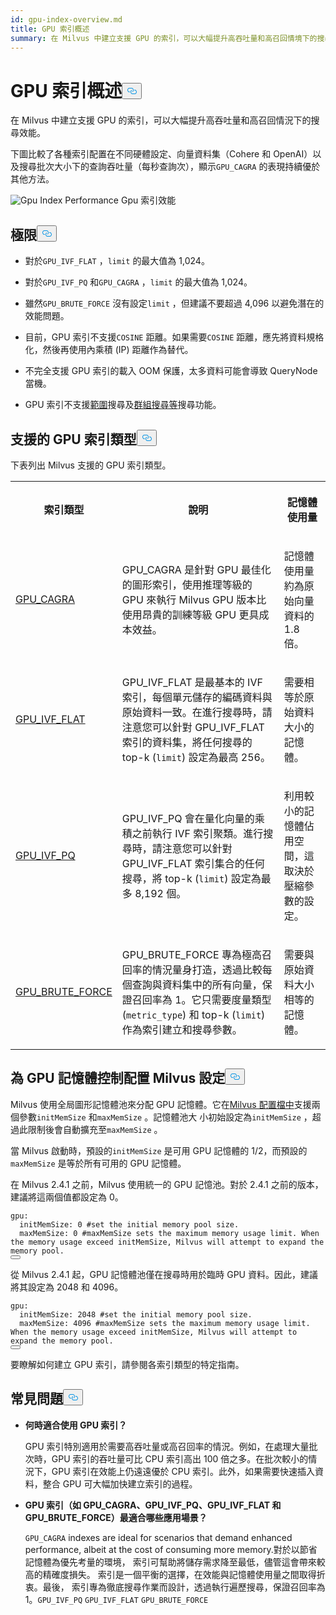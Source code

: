 ```yaml
---
id: gpu-index-overview.md
title: GPU 索引概述
summary: 在 Milvus 中建立支援 GPU 的索引，可以大幅提升高吞吐量和高召回情境下的搜尋效能。
---
```

<h1 id="GPU-Index-Overview" class="common-anchor-header">GPU 索引概述<button data-href="#GPU-Index-Overview" class="anchor-icon" translate="no">
      <svg translate="no"
        aria-hidden="true"
        focusable="false"
        height="20"
        version="1.1"
        viewBox="0 0 16 16"
        width="16"
      >
        <path
          fill="#0092E4"
          fill-rule="evenodd"
          d="M4 9h1v1H4c-1.5 0-3-1.69-3-3.5S2.55 3 4 3h4c1.45 0 3 1.69 3 3.5 0 1.41-.91 2.72-2 3.25V8.59c.58-.45 1-1.27 1-2.09C10 5.22 8.98 4 8 4H4c-.98 0-2 1.22-2 2.5S3 9 4 9zm9-3h-1v1h1c1 0 2 1.22 2 2.5S13.98 12 13 12H9c-.98 0-2-1.22-2-2.5 0-.83.42-1.64 1-2.09V6.25c-1.09.53-2 1.84-2 3.25C6 11.31 7.55 13 9 13h4c1.45 0 3-1.69 3-3.5S14.5 6 13 6z"
        ></path>
      </svg>
    </button></h1><p>在 Milvus 中建立支援 GPU 的索引，可以大幅提升高吞吐量和高召回情況下的搜尋效能。</p>
<p>下圖比較了各種索引配置在不同硬體設定、向量資料集（Cohere 和 OpenAI）以及搜尋批次大小下的查詢吞吐量（每秒查詢次），顯示<code translate="no">GPU_CAGRA</code> 的表現持續優於其他方法。</p>
<p>
  
   <span class="img-wrapper"> <img translate="no" src="/docs/v2.6.x/assets/gpu-index-performance.png" alt="Gpu Index Performance" class="doc-image" id="gpu-index-performance" />
   </span> <span class="img-wrapper"> <span>Gpu 索引效能</span> </span></p>
<h2 id="Limits" class="common-anchor-header">極限<button data-href="#Limits" class="anchor-icon" translate="no">
      <svg translate="no"
        aria-hidden="true"
        focusable="false"
        height="20"
        version="1.1"
        viewBox="0 0 16 16"
        width="16"
      >
        <path
          fill="#0092E4"
          fill-rule="evenodd"
          d="M4 9h1v1H4c-1.5 0-3-1.69-3-3.5S2.55 3 4 3h4c1.45 0 3 1.69 3 3.5 0 1.41-.91 2.72-2 3.25V8.59c.58-.45 1-1.27 1-2.09C10 5.22 8.98 4 8 4H4c-.98 0-2 1.22-2 2.5S3 9 4 9zm9-3h-1v1h1c1 0 2 1.22 2 2.5S13.98 12 13 12H9c-.98 0-2-1.22-2-2.5 0-.83.42-1.64 1-2.09V6.25c-1.09.53-2 1.84-2 3.25C6 11.31 7.55 13 9 13h4c1.45 0 3-1.69 3-3.5S14.5 6 13 6z"
        ></path>
      </svg>
    </button></h2><ul>
<li><p>對於<code translate="no">GPU_IVF_FLAT</code> ，<code translate="no">limit</code> 的最大值為 1,024。</p></li>
<li><p>對於<code translate="no">GPU_IVF_PQ</code> 和<code translate="no">GPU_CAGRA</code> ，<code translate="no">limit</code> 的最大值為 1,024。</p></li>
<li><p>雖然<code translate="no">GPU_BRUTE_FORCE</code> 沒有設定<code translate="no">limit</code> ，但建議不要超過 4,096 以避免潛在的效能問題。</p></li>
<li><p>目前，GPU 索引不支援<code translate="no">COSINE</code> 距離。如果需要<code translate="no">COSINE</code> 距離，應先將資料規格化，然後再使用內乘積 (IP) 距離作為替代。</p></li>
<li><p>不完全支援 GPU 索引的載入 OOM 保護，太多資料可能會導致 QueryNode 當機。</p></li>
<li><p>GPU 索引不支援<a href="/docs/zh-hant/range-search.md">範圍</a>搜尋及<a href="/docs/zh-hant/grouping-search.md">群組搜尋等</a>搜尋功能。</p></li>
</ul>
<h2 id="Supported-GPU-index-types" class="common-anchor-header">支援的 GPU 索引類型<button data-href="#Supported-GPU-index-types" class="anchor-icon" translate="no">
      <svg translate="no"
        aria-hidden="true"
        focusable="false"
        height="20"
        version="1.1"
        viewBox="0 0 16 16"
        width="16"
      >
        <path
          fill="#0092E4"
          fill-rule="evenodd"
          d="M4 9h1v1H4c-1.5 0-3-1.69-3-3.5S2.55 3 4 3h4c1.45 0 3 1.69 3 3.5 0 1.41-.91 2.72-2 3.25V8.59c.58-.45 1-1.27 1-2.09C10 5.22 8.98 4 8 4H4c-.98 0-2 1.22-2 2.5S3 9 4 9zm9-3h-1v1h1c1 0 2 1.22 2 2.5S13.98 12 13 12H9c-.98 0-2-1.22-2-2.5 0-.83.42-1.64 1-2.09V6.25c-1.09.53-2 1.84-2 3.25C6 11.31 7.55 13 9 13h4c1.45 0 3-1.69 3-3.5S14.5 6 13 6z"
        ></path>
      </svg>
    </button></h2><p>下表列出 Milvus 支援的 GPU 索引類型。</p>
<table>
   <tr>
     <th><p>索引類型</p></th>
     <th><p>說明</p></th>
     <th><p>記憶體使用量</p></th>
   </tr>
   <tr>
     <td><p><a href="/docs/zh-hant/gpu-cagra.md">GPU_CAGRA</a></p></td>
     <td><p>GPU_CAGRA 是針對 GPU 最佳化的圖形索引，使用推理等級的 GPU 來執行 Milvus GPU 版本比使用昂貴的訓練等級 GPU 更具成本效益。</p></td>
     <td><p>記憶體使用量約為原始向量資料的 1.8 倍。</p></td>
   </tr>
   <tr>
     <td><p><a href="/docs/zh-hant/gpu-ivf-flat.md">GPU_IVF_FLAT</a></p></td>
     <td><p>GPU_IVF_FLAT 是最基本的 IVF 索引，每個單元儲存的編碼資料與原始資料一致。在進行搜尋時，請注意您可以針對 GPU_IVF_FLAT 索引的資料集，將任何搜尋的 top-k (<code translate="no">limit</code>) 設定為最高 256。</p></td>
     <td><p>需要相等於原始資料大小的記憶體。</p></td>
   </tr>
   <tr>
     <td><p><a href="/docs/zh-hant/gpu-ivf-pq.md">GPU_IVF_PQ</a></p></td>
     <td><p>GPU_IVF_PQ 會在量化向量的乘積之前執行 IVF 索引聚類。進行搜尋時，請注意您可以針對 GPU_IVF_FLAT 索引集合的任何搜尋，將 top-k (<code translate="no">limit</code>) 設定為最多 8,192 個。</p></td>
     <td><p>利用較小的記憶體佔用空間，這取決於壓縮參數的設定。</p></td>
   </tr>
   <tr>
     <td><p><a href="/docs/zh-hant/gpu-brute-force.md">GPU_BRUTE_FORCE</a></p></td>
     <td><p>GPU_BRUTE_FORCE 專為極高召回率的情況量身打造，透過比較每個查詢與資料集中的所有向量，保證召回率為 1。它只需要度量類型 (<code translate="no">metric_type</code>) 和 top-k (<code translate="no">limit</code>) 作為索引建立和搜尋參數。</p></td>
     <td><p>需要與原始資料大小相等的記憶體。</p></td>
   </tr>
</table>
<h2 id="Configure-Milvus-settings-for-GPU-memory-control" class="common-anchor-header">為 GPU 記憶體控制配置 Milvus 設定<button data-href="#Configure-Milvus-settings-for-GPU-memory-control" class="anchor-icon" translate="no">
      <svg translate="no"
        aria-hidden="true"
        focusable="false"
        height="20"
        version="1.1"
        viewBox="0 0 16 16"
        width="16"
      >
        <path
          fill="#0092E4"
          fill-rule="evenodd"
          d="M4 9h1v1H4c-1.5 0-3-1.69-3-3.5S2.55 3 4 3h4c1.45 0 3 1.69 3 3.5 0 1.41-.91 2.72-2 3.25V8.59c.58-.45 1-1.27 1-2.09C10 5.22 8.98 4 8 4H4c-.98 0-2 1.22-2 2.5S3 9 4 9zm9-3h-1v1h1c1 0 2 1.22 2 2.5S13.98 12 13 12H9c-.98 0-2-1.22-2-2.5 0-.83.42-1.64 1-2.09V6.25c-1.09.53-2 1.84-2 3.25C6 11.31 7.55 13 9 13h4c1.45 0 3-1.69 3-3.5S14.5 6 13 6z"
        ></path>
      </svg>
    </button></h2><p>Milvus 使用全局圖形記憶體池來分配 GPU 記憶體。它在<a href="https://github.com/milvus-io/milvus/blob/master/configs/milvus.yaml#L767-L769">Milvus 配置檔中</a>支援兩個參數<code translate="no">initMemSize</code> 和<code translate="no">maxMemSize</code> 。記憶體池大 小初始設定為<code translate="no">initMemSize</code> ，超過此限制後會自動擴充至<code translate="no">maxMemSize</code> 。</p>
<p>當 Milvus 啟動時，預設的<code translate="no">initMemSize</code> 是可用 GPU 記憶體的 1/2，而預設的<code translate="no">maxMemSize</code> 是等於所有可用的 GPU 記憶體。</p>
<p>在 Milvus 2.4.1 之前，Milvus 使用統一的 GPU 記憶池。對於 2.4.1 之前的版本，建議將這兩個值都設定為 0。</p>
<pre><code translate="no" class="language-yaml"><span class="hljs-attr">gpu:</span>
  <span class="hljs-attr">initMemSize:</span> <span class="hljs-number">0</span> <span class="hljs-comment">#set the initial memory pool size.</span>
  <span class="hljs-attr">maxMemSize:</span> <span class="hljs-number">0</span> <span class="hljs-comment">#maxMemSize sets the maximum memory usage limit. When the memory usage exceed initMemSize, Milvus will attempt to expand the memory pool. </span>
<button class="copy-code-btn"></button></code></pre>
<p>從 Milvus 2.4.1 起，GPU 記憶體池僅在搜尋時用於臨時 GPU 資料。因此，建議將其設定為 2048 和 4096。</p>
<pre><code translate="no" class="language-yaml"><span class="hljs-attr">gpu:</span>
  <span class="hljs-attr">initMemSize:</span> <span class="hljs-number">2048</span> <span class="hljs-comment">#set the initial memory pool size.</span>
  <span class="hljs-attr">maxMemSize:</span> <span class="hljs-number">4096</span> <span class="hljs-comment">#maxMemSize sets the maximum memory usage limit. When the memory usage exceed initMemSize, Milvus will attempt to expand the memory pool. </span>
<button class="copy-code-btn"></button></code></pre>
<p>要瞭解如何建立 GPU 索引，請參閱各索引類型的特定指南。</p>
<h2 id="FAQ" class="common-anchor-header">常見問題<button data-href="#FAQ" class="anchor-icon" translate="no">
      <svg translate="no"
        aria-hidden="true"
        focusable="false"
        height="20"
        version="1.1"
        viewBox="0 0 16 16"
        width="16"
      >
        <path
          fill="#0092E4"
          fill-rule="evenodd"
          d="M4 9h1v1H4c-1.5 0-3-1.69-3-3.5S2.55 3 4 3h4c1.45 0 3 1.69 3 3.5 0 1.41-.91 2.72-2 3.25V8.59c.58-.45 1-1.27 1-2.09C10 5.22 8.98 4 8 4H4c-.98 0-2 1.22-2 2.5S3 9 4 9zm9-3h-1v1h1c1 0 2 1.22 2 2.5S13.98 12 13 12H9c-.98 0-2-1.22-2-2.5 0-.83.42-1.64 1-2.09V6.25c-1.09.53-2 1.84-2 3.25C6 11.31 7.55 13 9 13h4c1.45 0 3-1.69 3-3.5S14.5 6 13 6z"
        ></path>
      </svg>
    </button></h2><ul>
<li><p><strong>何時適合使用 GPU 索引？</strong></p>
<p>GPU 索引特別適用於需要高吞吐量或高召回率的情況。例如，在處理大量批次時，GPU 索引的吞吐量可比 CPU 索引高出 100 倍之多。在批次較小的情況下，GPU 索引在效能上仍遠遠優於 CPU 索引。此外，如果需要快速插入資料，整合 GPU 可大幅加快建立索引的過程。</p></li>
<li><p><strong>GPU 索引（如 GPU_CAGRA、GPU_IVF_PQ、GPU_IVF_FLAT 和 GPU_BRUTE_FORCE）最適合哪些應用場景？</strong></p>
<p><code translate="no">GPU_CAGRA</code> indexes are ideal for scenarios that demand enhanced performance, albeit at the cost of consuming more memory.對於以節省記憶體為優先考量的環境， 索引可幫助將儲存需求降至最低，儘管這會帶來較高的精確度損失。 索引是一個平衡的選擇，在效能與記憶體使用量之間取得折衷。最後， 索引專為徹底搜尋作業而設計，透過執行遍歷搜尋，保證召回率為 1。<code translate="no">GPU_IVF_PQ</code> <code translate="no">GPU_IVF_FLAT</code> <code translate="no">GPU_BRUTE_FORCE</code> </p></li>
</ul>
